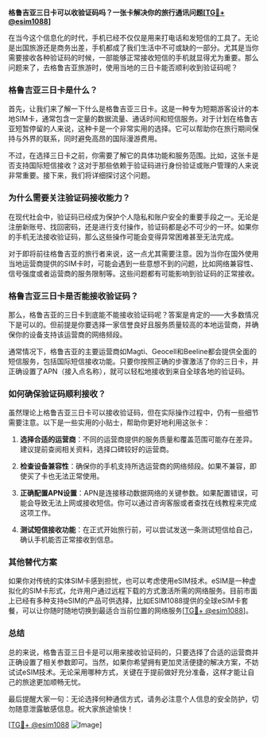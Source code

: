 **格鲁吉亚三日卡可以收验证码吗？一张卡解决你的旅行通讯问题[[TG💪+ @esim1088](https://t.me/s/esim1088)]**

在当今这个信息化的时代，手机已经不仅仅是用来打电话和发短信的工具了。无论是出国旅游还是商务出差，手机都成了我们生活中不可或缺的一部分。尤其是当你需要接收各种验证码的时候，一部能够正常接收短信的手机就显得尤为重要。那么问题来了，去格鲁吉亚旅游时，使用当地的三日卡能否顺利收到验证码呢？

### **格鲁吉亚三日卡是什么？**

首先，让我们来了解一下什么是格鲁吉亚三日卡。这是一种专为短期游客设计的本地SIM卡，通常包含一定量的数据流量、通话时间和短信服务。对于计划在格鲁吉亚短暂停留的人来说，这种卡是一个非常实用的选择。它可以帮助你在旅行期间保持与外界的联系，同时避免高昂的国际漫游费用。

不过，在选择三日卡之前，你需要了解它的具体功能和服务范围。比如，这张卡是否支持国际短信接收？这对于那些依赖于验证码进行身份验证或账户管理的人来说非常重要。接下来，我们将详细探讨这个问题。

### **为什么需要关注验证码接收能力？**

在现代社会中，验证码已经成为保护个人隐私和账户安全的重要手段之一。无论是注册新账号、找回密码，还是进行支付操作，验证码都是必不可少的一环。如果你的手机无法接收验证码，那么这些操作可能会变得异常困难甚至无法完成。

对于即将前往格鲁吉亚的旅行者来说，这一点尤其需要注意。因为当你在国外使用当地运营商提供的SIM卡时，可能会遇到一些意想不到的问题，比如网络兼容性、信号强度或者运营商的服务限制等。这些问题都有可能影响到验证码的正常接收。

### **格鲁吉亚三日卡是否能接收验证码？**

那么，格鲁吉亚的三日卡到底能不能接收验证码呢？答案是肯定的——大多数情况下是可以的。但前提是你要选择一家信誉良好且服务质量较高的本地运营商，并确保你的设备支持该运营商的网络频段。

通常情况下，格鲁吉亚的主要运营商如Magti、Geocell和Beeline都会提供全面的短信服务，包括国际短信接收功能。只要你按照正确的步骤激活了你的三日卡，并正确设置了APN（接入点名称），就可以轻松地接收到来自全球各地的验证码。

### **如何确保验证码顺利接收？**

虽然理论上格鲁吉亚三日卡可以接收验证码，但在实际操作过程中，仍有一些细节需要注意。以下是一些实用的小贴士，帮助你更好地利用这张卡：

1. **选择合适的运营商**：不同的运营商提供的服务质量和覆盖范围可能存在差异。建议提前查阅相关资料，选择口碑较好的运营商。
   
2. **检查设备兼容性**：确保你的手机支持所选运营商的网络频段。如果不兼容，即使买了卡也无法正常使用。

3. **正确配置APN设置**：APN是连接移动数据网络的关键参数。如果配置错误，可能会导致无法上网或接收短信。你可以通过咨询客服或者查找在线教程来完成这项工作。

4. **测试短信接收功能**：在正式开始旅行前，可以尝试发送一条测试短信给自己，确认手机能否正常接收到信息。

### **其他替代方案**

如果你对传统的实体SIM卡感到担忧，也可以考虑使用eSIM技术。eSIM是一种虚拟化的SIM卡形式，允许用户通过远程下载的方式激活所需的网络服务。目前市面上已经有多种支持eSIM的产品可供选择，比如ESIM1088提供的全球eSIM卡套餐，可以让你随时随地切换到最适合当前位置的网络服务[[TG💪+ @esim1088](https://t.me/s/esim1088)]。

### **总结**

总的来说，格鲁吉亚三日卡是可以用来接收验证码的，只要选择了合适的运营商并正确设置了相关参数即可。当然，如果你希望拥有更加灵活便捷的解决方案，不妨试试eSIM技术。无论采用哪种方式，关键在于提前做好充分准备，这样才能让自己的旅途更加顺畅无忧。

最后提醒大家一句：无论选择何种通信方式，请务必注意个人信息的安全防护，切勿随意泄露敏感信息。祝大家旅途愉快！

[[TG💪+ @esim1088](https://t.me/s/esim1088) ![Image](https://i.postimg.cc/4NQfJmqS/Snipaste-2025-05-13-00-14-12.png)]
